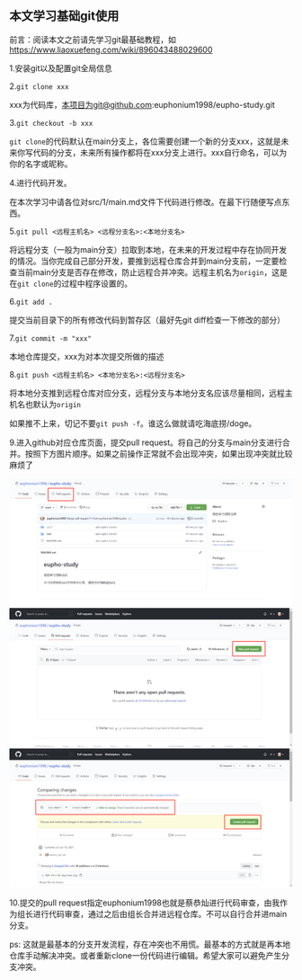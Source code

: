 ## 本文学习基础git使用

前言：阅读本文之前请先学习git最基础教程，如<https://www.liaoxuefeng.com/wiki/896043488029600>

1.安装git以及配置git全局信息

2.`git clone xxx`

xxx为代码库，本项目为git@github.com:euphonium1998/eupho-study.git

3.`git checkout -b xxx`

`git clone`的代码默认在main分支上，各位需要创建一个新的分支xxx，这就是未来你写代码的分支，未来所有操作都将在xxx分支上进行。xxx自行命名，可以为你的名字或昵称。

4.进行代码开发。

在本次学习中请各位对src/1/main.md文件下代码进行修改。在最下行随便写点东西。

5.`git pull <远程主机名> <远程分支名>:<本地分支名>`

将远程分支（一般为main分支）拉取到本地，在未来的开发过程中存在协同开发的情况。当你完成自己部分开发，要推到远程仓库合并到main分支前，一定要检查当前main分支是否存在修改，防止远程合并冲突。远程主机名为`origin`，这是在`git clone`的过程中程序设置的。

6.`git add .`

提交当前目录下的所有修改代码到暂存区（最好先git diff检查一下修改的部分）

7.`git commit -m "xxx"`

本地仓库提交，xxx为对本次提交所做的描述

8.`git push <远程主机名> <本地分支名>:<远程分支名>`

将本地分支推到远程仓库对应分支，远程分支与本地分支名应该尽量相同，远程主机名也默认为`origin`

如果推不上来，切记不要`git push -f`。谁这么做就请吃海底捞/doge。

9.进入github对应仓库页面，提交pull request。将自己的分支与main分支进行合并。按照下方图片顺序。如果之前操作正常就不会出现冲突，如果出现冲突就比较麻烦了

![step 1](/img/step1.png)
![step 2](/img/step2.png)
![step 3](/img/step3.png)

10.提交的pull request指定euphonium1998也就是蔡恭灿进行代码审查，由我作为组长进行代码审查，通过之后由组长合并进远程仓库。不可以自行合并进main分支。

ps: 这就是最基本的分支开发流程，存在冲突也不用慌。最基本的方式就是再本地仓库手动解决冲突。或者重新clone一份代码进行编辑。希望大家可以避免产生分支冲突。



